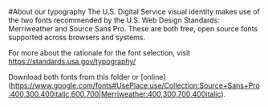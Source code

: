 #About our typography
The U.S. Digital Service visual identity makes use of the two fonts recommended by the U.S. Web Design Standards: Merriweather and Source Sans Pro. These are both free, open source fonts supported across browsers and systems. 

For more about the rationale for the font selection, visit https://standards.usa.gov/typography/

Download both fonts from this folder or [online] (https://www.google.com/fonts#UsePlace:use/Collection:Source+Sans+Pro:400,300,400italic,600,700|Merriweather:400,300,700,400italic).
